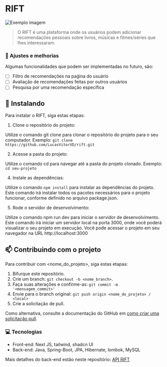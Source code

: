 # RIFT

<img src="https://github.com/LucasVitorVD/rift/assets/86110408/e3d4a233-43cb-449e-a4f6-a0f0cd46fe73" alt="Exemplo imagem">

> O RIFT é uma plataforma onde os usuários podem adicionar recomendações pessoais sobre livros, músicas e filmes/séries que lhes interessaram.

### 🔧 Ajustes e melhorias

Algumas funcionalidades que podem ser implementadas no futuro, são:

- [ ] Filtro de recomendações na paǵina do usuário
- [ ] Avaliação de recomendações feitas por outros usuários
- [ ] Pesquisa por uma recomendação específica

## 🚀 Instalando

Para instalar o RIFT, siga estas etapas:

1. Clone o repositório do projeto:

Utilize o comando git clone para clonar o repositório do projeto para o seu computador.
Exemplo: 
``` git clone https://github.com/LucasVitorVD/rift.git ```

2. Acesse a pasta do projeto:

Utilize o comando cd para navegar até a pasta do projeto clonado.
Exemplo: ``` cd seu-projeto ```

4. Instale as dependências:

Utilize o comando ``` npm install ``` para instalar as dependências do projeto.
Este comando irá instalar todos os pacotes necessários para o projeto funcionar, conforme definido no arquivo package.json.

5. Rode o servidor de desenvolvimento:

Utilize o comando npm run dev para iniciar o servidor de desenvolvimento.
Este comando irá iniciar um servidor local na porta 3000, onde você poderá visualizar o seu projeto em execução.
Você pode acessar o projeto em seu navegador na URL http://localhost:3000

## 📫 Contribuindo com o projeto

Para contribuir com <nome_do_projeto>, siga estas etapas:

1. Bifurque este repositório.
2. Crie um branch: `git checkout -b <nome_branch>`.
3. Faça suas alterações e confirme-as: `git commit -m '<mensagem_commit>'`
4. Envie para o branch original: `git push origin <nome_do_projeto> / <local>`
5. Crie a solicitação de pull.

Como alternativa, consulte a documentação do GitHub em [como criar uma solicitação pull](https://help.github.com/en/github/collaborating-with-issues-and-pull-requests/creating-a-pull-request).

### 💻 Tecnologias

- Front-end: Next JS, tailwind, shadcn UI
- Back-end: Java, Spring-Boot, JPA, Hibernate, lombok, MySQL

Mais detalhes do back-end estão neste repositório: [API RIFT](https://github.com/LucasVitorVD/api-rift)
